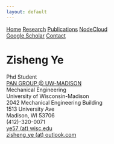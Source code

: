 ```yaml
---
layout: default
---
```


<div id="contact header" class="topnav">
    <a href="index.md">Home</a>
    <a href="research.md">Research</a>
    <a href="publications.md">Publications</a>
    <a href="nodecloud.md">NodeCloud</a>
    <div class="topnav-right">
        <a href="https://scholar.google.com/citations?user=s1i_KkgAAAAJ&hl=en">Google Scholar</a>
        <a class="active" href="contact.md">Contact</a>
    </div>
</div>

<h1>
    Zisheng Ye
</h1>
<p>
    Phd Student
    <br>
    <a href="https://pan.labs.wisc.edu/">PAN GROUP @ UW-MADISON</a>
    <br>
    Mechanical Engineering
    <br>
    University of Wisconsin-Madison
    <br>
    2042 Mechanical Engineering Building
    <br>
    1513 University Ave
    <br>
    Madison, WI 53706
    <br>
    (412)-320-0071
    <br>
    <a href="mailto: ye57@wisc.edu">ye57 (at) wisc.edu</a>
    <br>
    <a href="mailto: zisheng_ye@outlook.com">zisheng_ye (at) outlook.com</a>
</p>